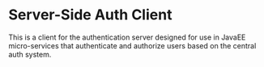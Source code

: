 # Server-Side Auth Client

This is a client for the authentication server designed for use in JavaEE micro-services that authenticate and authorize users based on the central auth system.
